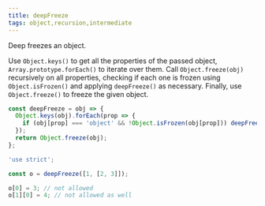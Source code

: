```yaml
---
title: deepFreeze
tags: object,recursion,intermediate
---
```


Deep freezes an object.

Use `Object.keys()` to get all the properties of the passed object, `Array.prototype.forEach()` to iterate over them.
Call `Object.freeze(obj)` recursively on all properties, checking if each one is frozen using `Object.isFrozen()` and applying `deepFreeze()` as necessary.
Finally, use `Object.freeze()` to freeze the given object.

```js
const deepFreeze = obj => {
  Object.keys(obj).forEach(prop => {
    if (obj[prop] === 'object' && !Object.isFrozen(obj[prop])) deepFreeze(v[prop]);
  });
  return Object.freeze(obj);
};
```

```js
'use strict';

const o = deepFreeze([1, [2, 3]]);

o[0] = 3; // not allowed
o[1][0] = 4; // not allowed as well
```
